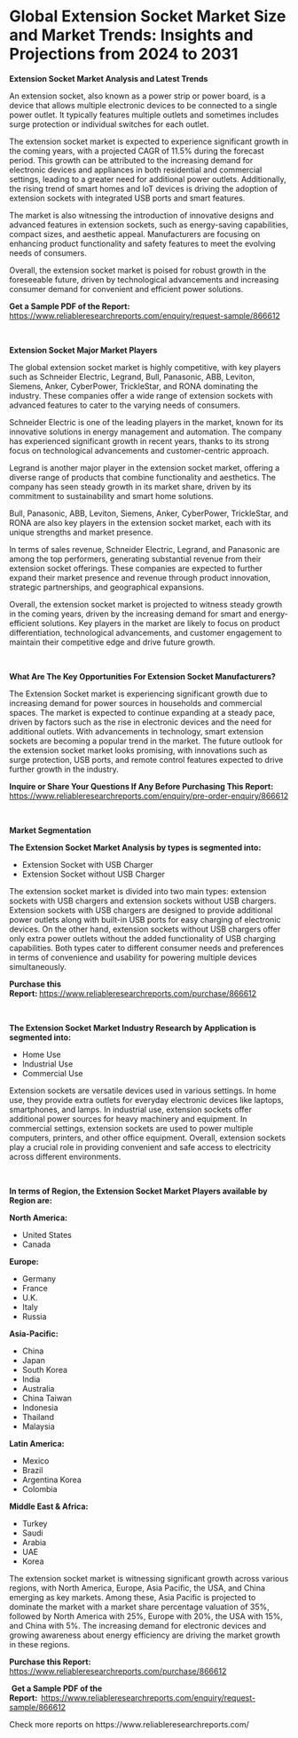 <p><h1>Global Extension Socket Market Size and Market Trends: Insights and Projections from 2024 to 2031</h1></p><p><strong>Extension Socket Market Analysis and Latest Trends</strong></p>
<p><p>An extension socket, also known as a power strip or power board, is a device that allows multiple electronic devices to be connected to a single power outlet. It typically features multiple outlets and sometimes includes surge protection or individual switches for each outlet.</p><p>The extension socket market is expected to experience significant growth in the coming years, with a projected CAGR of 11.5% during the forecast period. This growth can be attributed to the increasing demand for electronic devices and appliances in both residential and commercial settings, leading to a greater need for additional power outlets. Additionally, the rising trend of smart homes and IoT devices is driving the adoption of extension sockets with integrated USB ports and smart features.</p><p>The market is also witnessing the introduction of innovative designs and advanced features in extension sockets, such as energy-saving capabilities, compact sizes, and aesthetic appeal. Manufacturers are focusing on enhancing product functionality and safety features to meet the evolving needs of consumers.</p><p>Overall, the extension socket market is poised for robust growth in the foreseeable future, driven by technological advancements and increasing consumer demand for convenient and efficient power solutions.</p></p>
<p><strong>Get a Sample PDF of the Report:&nbsp;</strong> <a href="https://www.reliableresearchreports.com/enquiry/request-sample/866612">https://www.reliableresearchreports.com/enquiry/request-sample/866612</a></p>
<p>&nbsp;</p>
<p><strong>Extension Socket Major Market Players</strong></p>
<p><p>The global extension socket market is highly competitive, with key players such as Schneider Electric, Legrand, Bull, Panasonic, ABB, Leviton, Siemens, Anker, CyberPower, TrickleStar, and RONA dominating the industry. These companies offer a wide range of extension sockets with advanced features to cater to the varying needs of consumers.</p><p>Schneider Electric is one of the leading players in the market, known for its innovative solutions in energy management and automation. The company has experienced significant growth in recent years, thanks to its strong focus on technological advancements and customer-centric approach.</p><p>Legrand is another major player in the extension socket market, offering a diverse range of products that combine functionality and aesthetics. The company has seen steady growth in its market share, driven by its commitment to sustainability and smart home solutions.</p><p>Bull, Panasonic, ABB, Leviton, Siemens, Anker, CyberPower, TrickleStar, and RONA are also key players in the extension socket market, each with its unique strengths and market presence.</p><p>In terms of sales revenue, Schneider Electric, Legrand, and Panasonic are among the top performers, generating substantial revenue from their extension socket offerings. These companies are expected to further expand their market presence and revenue through product innovation, strategic partnerships, and geographical expansions.</p><p>Overall, the extension socket market is projected to witness steady growth in the coming years, driven by the increasing demand for smart and energy-efficient solutions. Key players in the market are likely to focus on product differentiation, technological advancements, and customer engagement to maintain their competitive edge and drive future growth.</p></p>
<p>&nbsp;</p>
<p><strong>What Are The Key Opportunities For Extension Socket Manufacturers?</strong></p>
<p><p>The Extension Socket market is experiencing significant growth due to increasing demand for power sources in households and commercial spaces. The market is expected to continue expanding at a steady pace, driven by factors such as the rise in electronic devices and the need for additional outlets. With advancements in technology, smart extension sockets are becoming a popular trend in the market. The future outlook for the extension socket market looks promising, with innovations such as surge protection, USB ports, and remote control features expected to drive further growth in the industry.</p></p>
<p><strong>Inquire or Share Your Questions If Any Before Purchasing This Report:</strong> <a href="https://www.reliableresearchreports.com/enquiry/pre-order-enquiry/866612">https://www.reliableresearchreports.com/enquiry/pre-order-enquiry/866612</a></p>
<p>&nbsp;</p>
<p><strong>Market Segmentation</strong></p>
<p><strong>The Extension Socket Market Analysis by types is segmented into:</strong></p>
<p><ul><li>Extension Socket with USB Charger</li><li>Extension Socket without USB Charger</li></ul></p>
<p><p>The extension socket market is divided into two main types: extension sockets with USB chargers and extension sockets without USB chargers. Extension sockets with USB chargers are designed to provide additional power outlets along with built-in USB ports for easy charging of electronic devices. On the other hand, extension sockets without USB chargers offer only extra power outlets without the added functionality of USB charging capabilities. Both types cater to different consumer needs and preferences in terms of convenience and usability for powering multiple devices simultaneously.</p></p>
<p><strong>Purchase this Report:&nbsp;</strong><a href="https://www.reliableresearchreports.com/purchase/866612">https://www.reliableresearchreports.com/purchase/866612</a></p>
<p>&nbsp;</p>
<p><strong>The Extension Socket Market Industry Research by Application is segmented into:</strong></p>
<p><ul><li>Home Use</li><li>Industrial Use</li><li>Commercial Use</li></ul></p>
<p><p>Extension sockets are versatile devices used in various settings. In home use, they provide extra outlets for everyday electronic devices like laptops, smartphones, and lamps. In industrial use, extension sockets offer additional power sources for heavy machinery and equipment. In commercial settings, extension sockets are used to power multiple computers, printers, and other office equipment. Overall, extension sockets play a crucial role in providing convenient and safe access to electricity across different environments.</p></p>
<p>&nbsp;</p>
<p><strong>In terms of Region, the Extension Socket Market Players available by Region are:</strong></p>
<p>
    <p> <strong> North America: </strong>
        <ul>
            <li>United States</li>
            <li>Canada</li>
        </ul>
        </p> 
    <p> <strong> Europe: </strong>
        <ul>
            <li>Germany</li>
            <li>France</li>
            <li>U.K.</li>
            <li>Italy</li>
            <li>Russia</li>
        </ul>
        </p> 
    <p> <strong> Asia-Pacific: </strong>
        <ul>
            <li>China</li>
            <li>Japan</li>
            <li>South Korea</li>
            <li>India</li>
            <li>Australia</li>
            <li>China Taiwan</li>
            <li>Indonesia</li>
            <li>Thailand</li>
            <li>Malaysia</li>
        </ul>
        </p> 
    <p> <strong> Latin America: </strong>
        <ul>
            <li>Mexico</li>
            <li>Brazil</li>
            <li>Argentina Korea</li>
            <li>Colombia</li>
        </ul>
        </p> 
    <p> <strong> Middle East & Africa: </strong>
        <ul>
            <li>Turkey</li>
            <li>Saudi</li>
            <li>Arabia</li>
            <li>UAE</li>
            <li>Korea</li>
        </ul>
    </p>
    </p>
<p><p>The extension socket market is witnessing significant growth across various regions, with North America, Europe, Asia Pacific, the USA, and China emerging as key markets. Among these, Asia Pacific is projected to dominate the market with a market share percentage valuation of 35%, followed by North America with 25%, Europe with 20%, the USA with 15%, and China with 5%. The increasing demand for electronic devices and growing awareness about energy efficiency are driving the market growth in these regions.</p></p>
<p><strong>Purchase this Report: </strong><a href="https://www.reliableresearchreports.com/purchase/866612">https://www.reliableresearchreports.com/purchase/866612</a></p>
<p>&nbsp;<strong>Get a Sample PDF of the Report:&nbsp;&nbsp;</strong><a href="https://www.reliableresearchreports.com/enquiry/request-sample/866612">https://www.reliableresearchreports.com/enquiry/request-sample/866612</a></p>
<p><strong></strong></p>
<p>Check more reports on https://www.reliableresearchreports.com/</p>